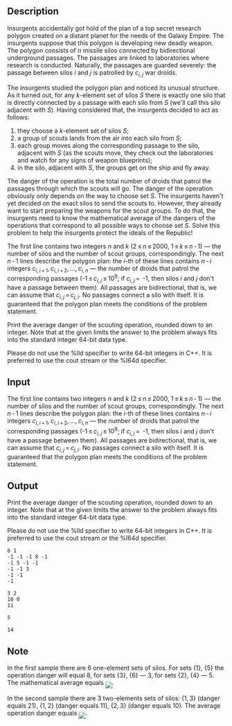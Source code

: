 ## Description

<div><p>Insurgents accidentally got hold of the plan of a top secret research polygon created on a distant planet for the needs of the Galaxy Empire. The insurgents suppose that this polygon is developing new deadly weapon. The polygon consists of <span class="tex-span"><i>n</i></span> missile silos connected by bidirectional underground passages. The passages are linked to laboratories where research is conducted. Naturally, the passages are guarded severely: the passage between silos <span class="tex-span"><i>i</i></span> and <span class="tex-span"><i>j</i></span> is patrolled by <span class="tex-span"><i>c</i><sub class="lower-index"><i>i</i>, <i>j</i></sub></span> war droids.</p><p>The insurgents studied the polygon plan and noticed its unusual structure. As it turned out, for any <span class="tex-span"><i>k</i></span>-element set of silos <span class="tex-span"><i>S</i></span> there is exactly one silo that is directly connected by a passage with each silo from <span class="tex-span"><i>S</i></span> (we'll call this silo <span class="tex-font-style-underline">adjacent with <span class="tex-span"><i>S</i></span></span>). Having considered that, the insurgents decided to act as follows:</p><ol> <li> they choose a <span class="tex-span"><i>k</i></span>-element set of silos <span class="tex-span"><i>S</i></span>; </li><li> a group of scouts lands from the air into each silo from <span class="tex-span"><i>S</i></span>; </li><li> each group moves along the corresponding passage to the silo, adjacent with <span class="tex-span"><i>S</i></span> (as the scouts move, they check out the laboratories and watch for any signs of weapon blueprints); </li><li> in the silo, adjacent with <span class="tex-span"><i>S</i></span>, the groups get on the ship and fly away. </li></ol><p><span class="tex-font-style-underline">The danger of the operation</span> is the total number of droids that patrol the passages through which the scouts will go. The danger of the operation obviously only depends on the way to choose set <span class="tex-span"><i>S</i></span>. The insurgents haven't yet decided on the exact silos to send the scouts to. However, they already want to start preparing the weapons for the scout groups. To do that, the insurgents need to know the mathematical average of the dangers of the operations that correspond to all possible ways to choose set <span class="tex-span"><i>S</i></span>. Solve this problem to help the insurgents protect the ideals of the Republic!</p></div><div class="input-specification"><p>The first line contains two integers <span class="tex-span"><i>n</i></span> and <span class="tex-span"><i>k</i></span> (<span class="tex-span">2 ≤ <i>n</i> ≤ 2000</span>, <span class="tex-span">1 ≤ <i>k</i> ≤ <i>n</i> - 1</span>) — the number of silos and the number of scout groups, correspondingly. The next <span class="tex-span"><i>n</i> - 1</span> lines describe the polygon plan: the <span class="tex-span"><i>i</i></span>-th of these lines contains <span class="tex-span"><i>n</i> - <i>i</i></span> integers <span class="tex-span"><i>c</i><sub class="lower-index"><i>i</i>, <i>i</i> + 1</sub>, <i>c</i><sub class="lower-index"><i>i</i>, <i>i</i> + 2</sub>, ..., <i>c</i><sub class="lower-index"><i>i</i>, <i>n</i></sub></span> — the number of droids that patrol the corresponding passages (-<span class="tex-span">1 ≤ <i>c</i><sub class="lower-index"><i>i</i>, <i>j</i></sub> ≤ 10<sup class="upper-index">9</sup></span>; if <span class="tex-span"><i>c</i><sub class="lower-index"><i>i</i>, <i>j</i></sub> = </span> -<span class="tex-span">1</span>, then silos <span class="tex-span"><i>i</i></span> and <span class="tex-span"><i>j</i></span> don't have a passage between them). All passages are bidirectional, that is, we can assume that <span class="tex-span"><i>c</i><sub class="lower-index"><i>i</i>, <i>j</i></sub> = <i>c</i><sub class="lower-index"><i>j</i>, <i>i</i></sub></span>. No passages connect a silo with itself. It is guaranteed that the polygon plan meets the conditions of the problem statement.</p></div><div class="output-specification"><p>Print the average danger of the scouting operation, <span class="tex-font-style-bf">rounded down to an integer</span>. Note that at the given limits the answer to the problem <span class="tex-font-style-bf">always</span> fits into the standard integer 64-bit data type.</p><p>Please do not use the <span class="tex-font-style-tt">%lld</span> specifier to write 64-bit integers in С++. It is preferred to use the <span class="tex-font-style-tt">cout</span> stream or the <span class="tex-font-style-tt">%I64d</span> specifier.</p></div>

## Input

<p>The first line contains two integers <span class="tex-span"><i>n</i></span> and <span class="tex-span"><i>k</i></span> (<span class="tex-span">2 ≤ <i>n</i> ≤ 2000</span>, <span class="tex-span">1 ≤ <i>k</i> ≤ <i>n</i> - 1</span>) — the number of silos and the number of scout groups, correspondingly. The next <span class="tex-span"><i>n</i> - 1</span> lines describe the polygon plan: the <span class="tex-span"><i>i</i></span>-th of these lines contains <span class="tex-span"><i>n</i> - <i>i</i></span> integers <span class="tex-span"><i>c</i><sub class="lower-index"><i>i</i>, <i>i</i> + 1</sub>, <i>c</i><sub class="lower-index"><i>i</i>, <i>i</i> + 2</sub>, ..., <i>c</i><sub class="lower-index"><i>i</i>, <i>n</i></sub></span> — the number of droids that patrol the corresponding passages (-<span class="tex-span">1 ≤ <i>c</i><sub class="lower-index"><i>i</i>, <i>j</i></sub> ≤ 10<sup class="upper-index">9</sup></span>; if <span class="tex-span"><i>c</i><sub class="lower-index"><i>i</i>, <i>j</i></sub> = </span> -<span class="tex-span">1</span>, then silos <span class="tex-span"><i>i</i></span> and <span class="tex-span"><i>j</i></span> don't have a passage between them). All passages are bidirectional, that is, we can assume that <span class="tex-span"><i>c</i><sub class="lower-index"><i>i</i>, <i>j</i></sub> = <i>c</i><sub class="lower-index"><i>j</i>, <i>i</i></sub></span>. No passages connect a silo with itself. It is guaranteed that the polygon plan meets the conditions of the problem statement.</p>

## Output

<p>Print the average danger of the scouting operation, <span class="tex-font-style-bf">rounded down to an integer</span>. Note that at the given limits the answer to the problem <span class="tex-font-style-bf">always</span> fits into the standard integer 64-bit data type.</p><p>Please do not use the <span class="tex-font-style-tt">%lld</span> specifier to write 64-bit integers in С++. It is preferred to use the <span class="tex-font-style-tt">cout</span> stream or the <span class="tex-font-style-tt">%I64d</span> specifier.</p>





```input1
6 1
-1 -1 -1 8 -1
-1 5 -1 -1
-1 -1 3
-1 -1
-1

```




```input2
3 2
10 0
11

```




```output1
5

```




```output2
14

```



## Note

<p>In the first sample there are 6 one-element sets of silos. For sets <span class="tex-span">{1}</span>, <span class="tex-span">{5}</span> the operation danger will equal 8, for sets <span class="tex-span">{3}</span>, <span class="tex-span">{6}</span> — 3, for sets <span class="tex-span">{2}</span>, <span class="tex-span">{4}</span> — 5. The mathematical average equals <img align="middle" class="tex-formula" src="file://2d0k6cIE.png" style="max-width: 100.0%;max-height: 100.0%;">.</p><p>In the second sample there are 3 two-elements sets of silos: <span class="tex-span">{1, 3}</span> (danger equals 21), <span class="tex-span">{1, 2}</span> (danger equals 11), <span class="tex-span">{2, 3}</span> (danger equals 10). The average operation danger equals <img align="middle" class="tex-formula" src="file://ftR7btC1.png" style="max-width: 100.0%;max-height: 100.0%;">.</p>
